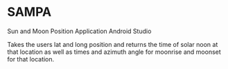 # SAMPA
Sun and Moon Position Application Android Studio

Takes the users lat and long position and returns the time of solar noon at that location as well as times and azimuth angle for moonrise and moonset for that location.
